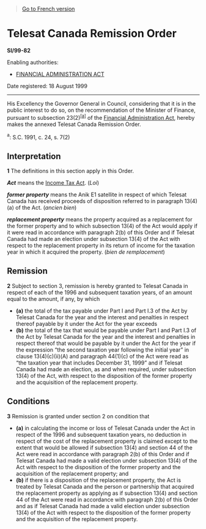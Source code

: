 > [Go to French version](/fr/Règlements/Textes%20réglementaires/99/82.md)

# Telesat Canada Remission Order

**SI/99-82**

Enabling authorities: 
- [FINANCIAL ADMINISTRATION ACT](/en/Acts/Revised%20Statutes%20of%20Canada/F/F-11.md)

Date registered: 18 August 1999

----------

His Excellency the Governor General in Council, considering that it is in the public interest to do so, on the recommendation of the Minister of Finance, pursuant to subsection 23(2)<sup><a href='#fn_SI-99-82_e_hq_6451'>[a]</a></sup> of the [Financial Administration Act](/en/Acts/Revised%20Statutes%20of%20Canada/F/F-11.md), hereby makes the annexed Telesat Canada Remission Order.

<a name='fn_SI-99-82_e_hq_6451'><sup>a</sup></a>: S.C. 1991, c. 24, s. 7(2)<br />




## Interpretation


**1** The definitions in this section apply in this Order.

***Act*** means the [Income Tax Act](/en/Acts/Statutes%20of%20Canada/1985/c.%201%20(5th%20Supp.).md). (*Loi*)

***former property*** means the Anik E1 satellite in respect of which Telesat Canada has received proceeds of disposition referred to in paragraph 13(4)(a) of the Act. (*ancien bien*)

***replacement property*** means the property acquired as a replacement for the former property and to which subsection 13(4) of the Act would apply if it were read in accordance with paragraph 2(b) of this Order and if Telesat Canada had made an election under subsection 13(4) of the Act with respect to the replacement property in its return of income for the taxation year in which it acquired the property. (*bien de remplacement*)




## Remission


**2** Subject to section 3, remission is hereby granted to Telesat Canada in respect of each of the 1996 and subsequent taxation years, of an amount equal to the amount, if any, by which
- **(a)** the total of the tax payable under Part I and Part I.3 of the Act by Telesat Canada for the year and the interest and penalties in respect thereof payable by it under the Act for the year
exceeds
- **(b)** the total of the tax that would be payable under Part I and Part I.3 of the Act by Telesat Canada for the year and the interest and penalties in respect thereof that would be payable by it under the Act for the year if the expression “the second taxation year following the initial year” in clause 13(4)(c)(ii)(A) and paragraph 44(1)(c) of the Act were read as “the taxation year that includes December 31, 1999” and if Telesat Canada had made an election, as and when required, under subsection 13(4) of the Act, with respect to the disposition of the former property and the acquisition of the replacement property.




## Conditions


**3** Remission is granted under section 2 on condition that
- **(a)** in calculating the income or loss of Telesat Canada under the Act in respect of the 1996 and subsequent taxation years, no deduction in respect of the cost of the replacement property is claimed except to the extent that would be allowed if subsection 13(4) and section 44 of the Act were read in accordance with paragraph 2(b) of this Order and if Telesat Canada had made a valid election under subsection 13(4) of the Act with respect to the disposition of the former property and the acquisition of the replacement property; and
- **(b)** if there is a disposition of the replacement property, the Act is treated by Telesat Canada and the person or partnership that acquired the replacement property as applying as if subsection 13(4) and section 44 of the Act were read in accordance with paragraph 2(b) of this Order and as if Telesat Canada had made a valid election under subsection 13(4) of the Act with respect to the disposition of the former property and the acquisition of the replacement property.


